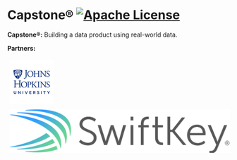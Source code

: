 # Capstone® [![Apache License](https://img.shields.io/badge/license-Apache-blue.svg)](https://github.com/iamprabhat/capstone/blob/master/LICENSE)
**Capstone®:** Building a data product using real-world data.

**Partners:**

<a href="https://www.jhu.edu/"><img src="/data/JHU-logo.png" align="centre" height="100" width="100" hspace="5" vspace="4"></a>
<a href="https://swiftkey.com/en"><img src="/data/SwiftKey-logo.png" align="centre" height="100" width="500" hspace="5" vspace="4"></a>
